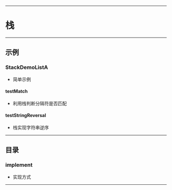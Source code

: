 ------
# 栈

------
## 示例
### StackDemoListA
- 简单示例
#### testMatch
- 利用栈判断分隔符是否匹配
#### testStringReversal
- 栈实现字符串逆序


------
## 目录
### implement
- 实现方式


------